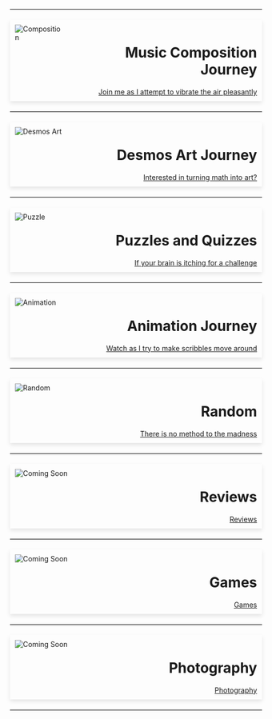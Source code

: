 <!DOCTYPE html>
<html>
<head>
  <title>Blogs</title>
  <style>
    /* CSS for the shadow border effect */
    .image-container {
      display: flex;
      align-items: flex-start;
      justify-content: space-between;
      margin-bottom: 20px;
      box-shadow: 0 4px 8px rgba(0, 0, 0, 0.1); /* You can adjust the shadow properties here */
      padding: 10px; /* Add some padding to create space between the image and the shadow */
    }

    /* Adjust the image size to fit within the shadow */
    .image-container img {
      width: 150px;
      height: 150px;
    }

    /* Align the content to the right */
    .image-container .content {
      margin-left: 20px;
      flex-grow: 1;
      text-align: right;
    }

    /* Clear the default HR styles to create a gap between the images */
    hr {
      margin: 20px 0;
      border: none;
      border-top: 1px solid #ccc;
    }
  </style>
</head>
<body>
  <hr>
  <div class="image-container">
    <img src="../assets/images/composition.jpg" alt="Composition">
    <div class="content">
      <h1>Music Composition Journey</h1>
      <a href="https://timothy-cao.github.io/personal/blog/composition">Join me as I attempt to vibrate the air pleasantly</a>
    </div>
  </div>
  <hr>

  <div class="image-container">
    <img src="../assets/images/desmos.png" alt="Desmos Art">
    <div class="content">
      <h1>Desmos Art Journey</h1>
      <a href="https://timothy-cao.github.io/personal/blog/desmos">Interested in turning math into art?</a>
    </div>
  </div>
  <hr>

  <div class="image-container">
    <img src="../assets/images/puzzle.png" alt="Puzzle">
    <div class="content">
      <h1>Puzzles and Quizzes</h1>
      <a href="https://timothy-cao.github.io/personal/blog/puzzle">If your brain is itching for a challenge</a>
    </div>
  </div>
  <hr>

  <div class="image-container">
    <img src="../assets/images/animation.jpg" alt="Animation">
    <div class="content">
      <h1>Animation Journey</h1>
      <a href="https://timothy-cao.github.io/personal/blog/animation">Watch as I try to make scribbles move around</a>
    </div>
  </div>
  <hr>

  <div class="image-container">
    <img src="../assets/images/spongebob.png" alt="Random">
    <div class="content">
      <h1>Random</h1>
      <a href="https://timothy-cao.github.io/personal/blog/random">There is no method to the madness</a>
    </div>
  </div>
  <hr>

  <div class="image-container">
    <img src="../assets/images/comingsoon.png" alt="Coming Soon">
    <div class="content">
      <h1>Reviews</h1>
      <a href="https://timothy-cao.github.io/personal/blog/comingsoon">Reviews</a>
    </div>
  </div>
  <hr>

  <div class="image-container">
    <img src="../assets/images/comingsoon.png" alt="Coming Soon">
    <div class="content">
      <h1>Games</h1>
      <a href="https://timothy-cao.github.io/personal/blog/comingsoon">Games</a>
    </div>
  </div>
  <hr>

  <div class="image-container">
    <img src="../assets/images/comingsoon.png" alt="Coming Soon">
    <div class="content">
      <h1>Photography</h1>
      <a href="https://timothy-cao.github.io/personal/blog/comingsoon">Photography</a>
    </div>
  </div>
  <hr>
</body>
</html>
